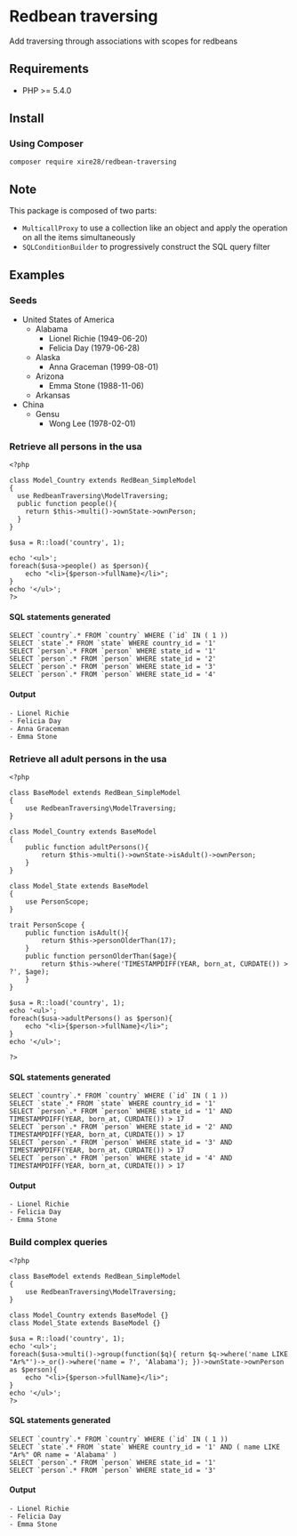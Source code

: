 # Redbean traversing
Add traversing through associations with scopes for redbeans

## Requirements

- PHP >= 5.4.0

## Install
### Using Composer

```
composer require xire28/redbean-traversing
```

## Note
This package is composed of two parts:
- `MulticallProxy` to use a collection like an object and apply the operation on all the items simultaneously
- `SQLConditionBuilder` to progressively construct the SQL query filter

## Examples
### Seeds

- United States of America
	- Alabama
		- Lionel Richie (1949-06-20)
		- Felicia Day (1979-06-28)
	- Alaska
		- Anna Graceman (1999-08-01)
	- Arizona
		- Emma Stone (1988-11-06)
	- Arkansas
- China
	- Gensu
		- Wong Lee (1978-02-01)

### Retrieve all persons in the usa

```
<?php

class Model_Country extends RedBean_SimpleModel
{
  use RedbeanTraversing\ModelTraversing;
  public function people(){
    return $this->multi()->ownState->ownPerson;
  }
}

$usa = R::load('country', 1);

echo '<ul>';
foreach($usa->people() as $person){
	echo "<li>{$person->fullName}</li>";
}
echo '</ul>';
?>
```

#### SQL statements generated
```
SELECT `country`.* FROM `country` WHERE (`id` IN ( 1 ))
SELECT `state`.* FROM `state` WHERE country_id = '1'
SELECT `person`.* FROM `person` WHERE state_id = '1'
SELECT `person`.* FROM `person` WHERE state_id = '2'
SELECT `person`.* FROM `person` WHERE state_id = '3'
SELECT `person`.* FROM `person` WHERE state_id = '4'
```

#### Output
```
- Lionel Richie
- Felicia Day
- Anna Graceman
- Emma Stone
```

### Retrieve all adult persons in the usa
```
<?php

class BaseModel extends RedBean_SimpleModel
{
  	use RedbeanTraversing\ModelTraversing;
}

class Model_Country extends BaseModel
{
	public function adultPersons(){
    	return $this->multi()->ownState->isAdult()->ownPerson;
	}
}

class Model_State extends BaseModel
{
  	use PersonScope;
}

trait PersonScope {
	public function isAdult(){
		return $this->personOlderThan(17);
	}
	public function personOlderThan($age){
    	return $this->where('TIMESTAMPDIFF(YEAR, born_at, CURDATE()) > ?', $age);
	}
}

$usa = R::load('country', 1);
echo '<ul>';
foreach($usa->adultPersons() as $person){
	echo "<li>{$person->fullName}</li>";
}
echo '</ul>';

?>
```

#### SQL statements generated
```
SELECT `country`.* FROM `country` WHERE (`id` IN ( 1 ))
SELECT `state`.* FROM `state` WHERE country_id = '1'
SELECT `person`.* FROM `person` WHERE state_id = '1' AND TIMESTAMPDIFF(YEAR, born_at, CURDATE()) > 17
SELECT `person`.* FROM `person` WHERE state_id = '2' AND TIMESTAMPDIFF(YEAR, born_at, CURDATE()) > 17
SELECT `person`.* FROM `person` WHERE state_id = '3' AND TIMESTAMPDIFF(YEAR, born_at, CURDATE()) > 17
SELECT `person`.* FROM `person` WHERE state_id = '4' AND TIMESTAMPDIFF(YEAR, born_at, CURDATE()) > 17
```

#### Output
```
- Lionel Richie
- Felicia Day
- Emma Stone
```

### Build complex queries
```
<?php

class BaseModel extends RedBean_SimpleModel
{
  	use RedbeanTraversing\ModelTraversing;
}

class Model_Country extends BaseModel {}
class Model_State extends BaseModel {}

$usa = R::load('country', 1);
echo '<ul>';
foreach($usa->multi()->group(function($q){ return $q->where('name LIKE "Ar%"')->_or()->where('name = ?', 'Alabama'); })->ownState->ownPerson as $person){
	echo "<li>{$person->fullName}</li>";
}
echo '</ul>';
?>
```

#### SQL statements generated
```
SELECT `country`.* FROM `country` WHERE (`id` IN ( 1 ))
SELECT `state`.* FROM `state` WHERE country_id = '1' AND ( name LIKE "Ar%" OR name = 'Alabama' )
SELECT `person`.* FROM `person` WHERE state_id = '1'
SELECT `person`.* FROM `person` WHERE state_id = '3'
```

#### Output
```
- Lionel Richie
- Felicia Day
- Emma Stone
```
